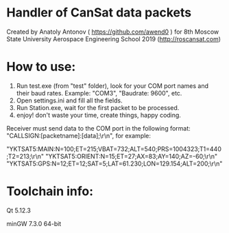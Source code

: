 # Handler of CanSat data packets
Created by Anatoly Antonov ( https://github.com/awend0 ) for 8th Moscow State University Aerospace Engineering School 2019 (http://roscansat.com)

# How to use:
1) Run test.exe (from "test" folder), look for your COM port names and their baud rates. Example: "COM3", "Baudrate: 9600", etc.
2) Open settings.ini and fill all the fields.
3) Run Station.exe, wait for the first packet to be processed.
4) enjoy! don't waste your time, create things, happy coding.

Receiver must send data to the COM port in the following format: "CALLSIGN:[packetname]:[data];\r\n", for example:

"YKTSAT5:MAIN:N=100;ET=215;VBAT=732;ALT=540;PRS=1004323;T1=440;T2=213;\r\n"
"YKTSAT5:ORIENT:N=15;ET=27;AX=83;AY=140;AZ=-60;\r\n"
"YKTSAT5:GPS:N=12;ET=12;SAT=5;LAT=61.230;LON=129.154;ALT=200;\r\n"

# Toolchain info:
Qt 5.12.3

minGW 7.3.0 64-bit
